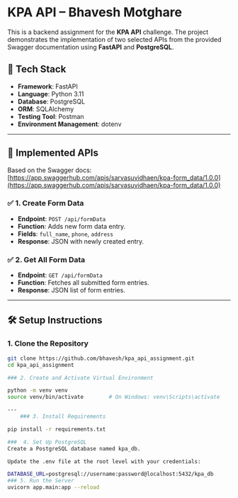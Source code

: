 # KPA API  – Bhavesh Motghare

This is a backend assignment for the **KPA API** challenge. The project demonstrates the implementation of two selected APIs from the provided Swagger documentation using **FastAPI** and **PostgreSQL**.

## 🚀 Tech Stack

- **Framework**: FastAPI
- **Language**: Python 3.11
- **Database**: PostgreSQL
- **ORM**: SQLAlchemy
- **Testing Tool**: Postman
- **Environment Management**: dotenv

---

## 📌 Implemented APIs

Based on the Swagger docs: [https://app.swaggerhub.com/apis/sarvasuvidhaen/kpa-form_data/1.0.0](https://app.swaggerhub.com/apis/sarvasuvidhaen/kpa-form_data/1.0.0)

### ✅ 1. Create Form Data  
- **Endpoint**: `POST /api/formData`
- **Function**: Adds new form data entry.
- **Fields**: `full_name`, `phone`, `address`
- **Response**: JSON with newly created entry.

### ✅ 2. Get All Form Data  
- **Endpoint**: `GET /api/formData`
- **Function**: Fetches all submitted form entries.
- **Response**: JSON list of form entries.

---

## 🛠️ Setup Instructions

### 1. Clone the Repository

```bash
git clone https://github.com/bhavesh/kpa_api_assignment.git
cd kpa_api_assignment

### 2. Create and Activate Virtual Environment

python -m venv venv
source venv/bin/activate        # On Windows: venv\Scripts\activate

---
	### 3. Install Requirements

pip install -r requirements.txt

###	 4. Set Up PostgreSQL
Create a PostgreSQL database named kpa_db.

Update the .env file at the root level with your credentials:

DATABASE_URL=postgresql://username:password@localhost:5432/kpa_db
###	5. Run the Server
uvicorn app.main:app --reload


